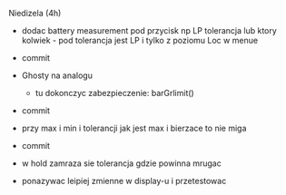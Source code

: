 Niedizela (4h)
- dodac battery measurement pod przycisk np LP tolerancja lub ktory kolwiek - pod tolerancja jest LP i tylko z poziomu Loc w menue
- commit
- Ghosty na analogu
	- tu dokonczyc zabezpieczenie: barGrlimit()
- commit
- przy max i min i tolerancji jak jest max i bierzace to nie miga
- commit

- w hold zamraza sie tolerancja gdzie powinna mrugac
- ponazywac leipiej zmienne w display-u i przetestowac